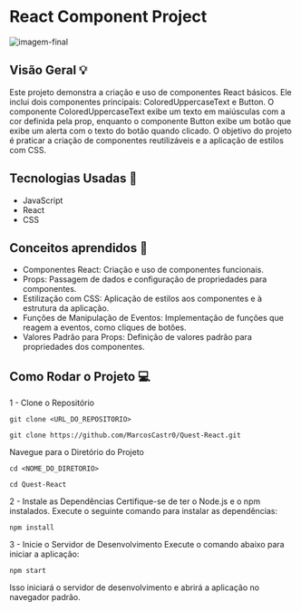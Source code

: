 # React Component Project
![imagem-final]("https://github.com/user-attachments/assets/fde142a6-b07e-4b3b-9fec-1deff6804648")
## Visão Geral 💡

Este projeto demonstra a criação e uso de componentes React básicos. Ele inclui dois componentes principais: ColoredUppercaseText e Button. O componente ColoredUppercaseText exibe um texto em maiúsculas com a cor definida pela prop, enquanto o componente Button exibe um botão que exibe um alerta com o texto do botão quando clicado. O objetivo do projeto é praticar a criação de componentes reutilizáveis e a aplicação de estilos com CSS.

## Tecnologias Usadas 📌
- JavaScript
- React
- CSS

## Conceitos aprendidos 📖

- Componentes React: Criação e uso de componentes funcionais.
- Props: Passagem de dados e configuração de propriedades para componentes.
- Estilização com CSS: Aplicação de estilos aos componentes e à estrutura da aplicação.
- Funções de Manipulação de Eventos: Implementação de funções que reagem a eventos, como cliques de botões.
- Valores Padrão para Props: Definição de valores padrão para propriedades dos componentes.

## Como Rodar o Projeto 💻
1 - Clone o Repositório

`git clone <URL_DO_REPOSITORIO>`

`git clone https://github.com/MarcosCastr0/Quest-React.git`

Navegue para o Diretório do Projeto

`cd <NOME_DO_DIRETORIO>`

`cd Quest-React`

2 - Instale as Dependências
Certifique-se de ter o Node.js e o npm instalados. Execute o seguinte comando para instalar as dependências:

`npm install`

3 - Inicie o Servidor de Desenvolvimento
Execute o comando abaixo para iniciar a aplicação:

`npm start`

Isso iniciará o servidor de desenvolvimento e abrirá a aplicação no navegador padrão.
